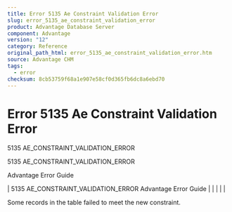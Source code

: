```yaml
---
title: Error 5135 Ae Constraint Validation Error
slug: error_5135_ae_constraint_validation_error
product: Advantage Database Server
component: Advantage
version: "12"
category: Reference
original_path_html: error_5135_ae_constraint_validation_error.htm
source: Advantage CHM
tags:
  - error
checksum: 8cb53759f68a1e907e58cf0d365fb6dc8a6ebd70
---
```


# Error 5135 Ae Constraint Validation Error

5135 AE\_CONSTRAINT\_VALIDATION\_ERROR

5135 AE\_CONSTRAINT\_VALIDATION\_ERROR

Advantage Error Guide

| 5135 AE\_CONSTRAINT\_VALIDATION\_ERROR  Advantage Error Guide |  |  |  |  |

Some records in the table failed to meet the new constraint.
